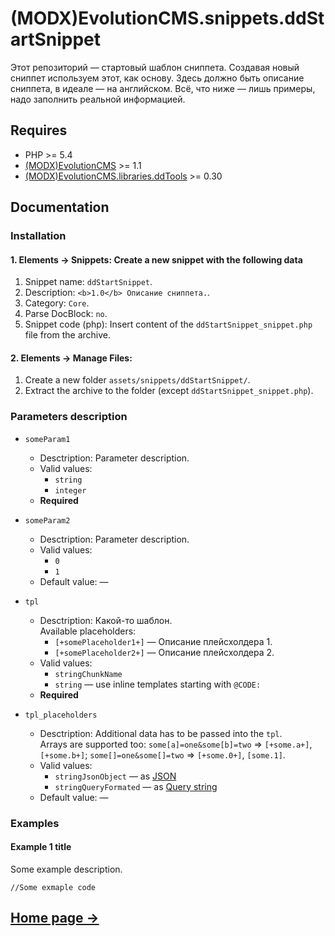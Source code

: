 # (MODX)EvolutionCMS.snippets.ddStartSnippet

Этот репозиторий — стартовый шаблон сниппета. Создавая новый сниппет используем этот, как основу. Здесь должно быть описание сниппета, в идеале — на английском. Всё, что ниже — лишь примеры, надо заполнить реальной информацией.


## Requires

* PHP >= 5.4
* [(MODX)EvolutionCMS](https://github.com/evolution-cms/evolution) >= 1.1
* [(MODX)EvolutionCMS.libraries.ddTools](https://code.divandesign.biz/modx/ddtools) >= 0.30


## Documentation


### Installation


#### 1. Elements → Snippets: Create a new snippet with the following data

1. Snippet name: `ddStartSnippet`.
2. Description: `<b>1.0</b> Описание сниппета.`.
3. Category: `Core`.
4. Parse DocBlock: `no`.
5. Snippet code (php): Insert content of the `ddStartSnippet_snippet.php` file from the archive.


#### 2. Elements → Manage Files:

1. Create a new folder `assets/snippets/ddStartSnippet/`.
2. Extract the archive to the folder (except `ddStartSnippet_snippet.php`).


### Parameters description

* `someParam1`
	* Desctription: Parameter description.
	* Valid values:
		* `string`
		* `integer`
	* **Required**
	
* `someParam2`
	* Desctription: Parameter description.
	* Valid values:
		* `0`
		* `1`
	* Default value: —
	
* `tpl`
	* Desctription: Какой-то шаблон.  
		Available placeholders:
		* `[+somePlaceholder1+]` — Описание плейсхолдера 1.
		* `[+somePlaceholder2+]` — Описание плейсхолдера 2.
	* Valid values:
		* `stringChunkName`
		* `string` — use inline templates starting with `@CODE:`
	* **Required**
	
* `tpl_placeholders`
	* Desctription:
		Additional data has to be passed into the `tpl`.  
		Arrays are supported too: `some[a]=one&some[b]=two` => `[+some.a+]`, `[+some.b+]`; `some[]=one&some[]=two` => `[+some.0+]`, `[some.1]`.
	* Valid values:
		* `stringJsonObject` — as [JSON](https://en.wikipedia.org/wiki/JSON)
		* `stringQueryFormated` — as [Query string](https://en.wikipedia.org/wiki/Query_string)
	* Default value: —


### Examples


#### Example 1 title

Some example description.

```
//Some exmaple code
```


## [Home page →](https://code.divandesign.biz/modx/ddstartsnippet)


<link rel="stylesheet" type="text/css" href="https://DivanDesign.ru/assets/files/ddMarkdown.css" />